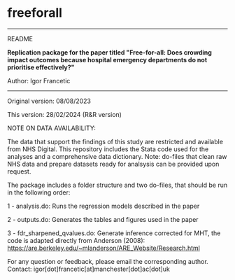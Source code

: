 # freeforall
**************************************************************************************

README

**Replication package for the paper titled "Free-for-all: Does crowding impact outcomes because hospital emergency departments do not prioritise effectively?"**

Author: Igor Francetic

**************************************************************************************

Original version: 08/08/2023

This version: 28/02/2024 (R&R version)

NOTE ON DATA AVAILABILITY:

The data that support the findings of this study are restricted and available from NHS Digital. This repository includes the Stata code used for the analyses and a comprehensive data dictionary. Note: do-files that clean raw NHS data and prepare datasets ready for analsysis can be provided upon request.

The package includes a folder structure and two do-files, that should be run in the following order:

1 - analysis.do: Runs the regression models described in the paper

2 - outputs.do:  Generates the tables and figures used in the paper

3 - fdr_sharpened_qvalues.do: Generate inference corrected for MHT, the code is adapted directly from Anderson (2008): https://are.berkeley.edu/~mlanderson/ARE_Website/Research.html 

For any question or feedback, please email the corresponding author. Contact: igor[dot]francetic[at]manchester[dot]ac[dot]uk
